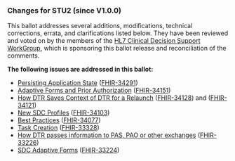 
<div class="stu-note">
<h3>Changes for STU2 (since V1.0.0)</h3>
<p>This ballot addresses several additions, modifications, technical corrections, errata, and clarifications listed below. They have been reviewed
and voted on by the members of the <a href="http://www.hl7.org/Special/committees/dss/">HL7 Clinical Decision Support WorkGroup</a>, which is sponsoring this ballot release and reconciliation of the comments.</p>

<p><b>The following issues are addressed in this ballot:</b></p>

<ul> 
  <li>
  <a href="specification__behaviors__persisting_application_state.html#persisting-application-state">Persisting Application State</a>
  (<a href="https://jira.hl7.org/browse/FHIR-34291">FHIR-34291</a>)
  </li>

  <li>
  <a href="specification__behaviors__sdc_adaptive_forms.html#adaptive-forms-and-prior-authorization">Adaptive Forms and Prior Authorization</a> 
  (<a href="https://jira.hl7.org/browse/FHIR-34151">FHIR-34151</a>)
  </li>

  <li>
  <a href="specification__behaviors__persisting_application_state.html#how-dtr-saves-context-of-dtr-for-a-relaunch">How DTR Saves Context of DTR for a Relaunch</a> 
  (<a href="https://jira.hl7.org/browse/FHIR-34128">FHIR-34128</a>) and (<a href="https://jira.hl7.org/browse/FHIR-34121">FHIR-34121</a>)
  </li>  

  <li>
  <a href="artifacts.html#structures-resource-profiles">New SDC Profiles</a> 
  (<a href="https://jira.hl7.org/browse/FHIR-34103">FHIR-34103</a>)
  </li>

  <li>
  <a href="specification__behaviors__best_practices.html#best-practices">Best Practices</a> 
  (<a href="https://jira.hl7.org/browse/FHIR-34077">FHIR-34077</a>)
  </li>

  <li>
  <a href="specification__behaviors__task_creation.html">Task Creation</a> 
  (<a href="https://jira.hl7.org/browse/FHIR-33328">FHIR-33328</a>)
  </li>

  <li>
  <a href="specification__behaviors__passing_information_other_exchanges.html">How DTR passes information to PAS, PAO or other exchanges</a> 
  (<a href="https://jira.hl7.org/browse/FHIR-33226">FHIR-33226</a>)
  </li>

  <li>
  <a href="specification__behaviors__sdc_adaptive_forms.html">SDC Adaptive Forms</a> 
  (<a href="https://jira.hl7.org/browse/FHIR-33224">FHIR-33224</a>)
  </li> 
  
</ul>

</div>
